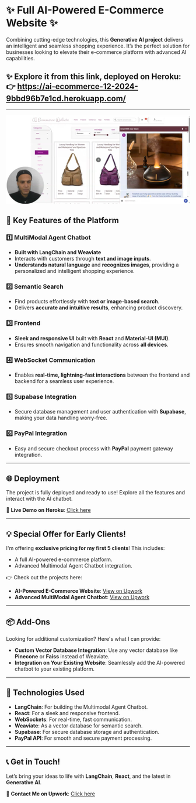 # ✨ Full AI-Powered E-Commerce Website ✨  
Combining cutting-edge technologies, this **Generative AI project** delivers an intelligent and seamless shopping experience. It’s the perfect solution for businesses looking to elevate their e-commerce platform with advanced AI capabilities.  

## ✨ Explore it from this link, deployed on Heroku: 👉 https://ai-ecommerce-12-2024-9bbd96b7e1cd.herokuapp.com/
---

![Ai E-commerce Frontend](https://github.com/RamziRebai/AI-Powered-E-Commerce-Platform-with-Multimodal-Agent-Chatbot/blob/main/chattbot_thumbnail.png)

## 🚀 Key Features of the Platform  

### 1️⃣ **MultiModal Agent Chatbot**  
- **Built with LangChain and Weaviate**  
- Interacts with customers through **text and image inputs**.  
- **Understands natural language** and **recognizes images**, providing a personalized and intelligent shopping experience.  

### 2️⃣ **Semantic Search**  
- Find products effortlessly with **text or image-based search**.  
- Delivers **accurate and intuitive results**, enhancing product discovery.  

### 3️⃣ **Frontend**  
- **Sleek and responsive UI** built with **React** and **Material-UI (MUI)**.  
- Ensures smooth navigation and functionality across **all devices**.  

### 4️⃣ **WebSocket Communication**  
- Enables **real-time, lightning-fast interactions** between the frontend and backend for a seamless user experience.  

### 5️⃣ **Supabase Integration**  
- Secure database management and user authentication with **Supabase**, making your data handling worry-free.  

### 6️⃣ **PayPal Integration**  
- Easy and secure checkout process with **PayPal** payment gateway integration.  

---

## 🌐 Deployment  
The project is fully deployed and ready to use! Explore all the features and interact with the AI chatbot.  

🔗 **Live Demo on Heroku**: [Click here](https://lnkd.in/e-S3eQ2h)  

---

## 💡 Special Offer for Early Clients!  
I'm offering **exclusive pricing for my first 5 clients**! This includes:  
- A full AI-powered e-commerce platform.  
- Advanced Multimodal Agent Chatbot integration.  

👉 Check out the projects here:  
- **AI-Powered E-Commerce Website**: [View on Upwork](https://lnkd.in/eRct9zDK)  
- **Advanced MultiModal Agent Chatbot**: [View on Upwork](https://lnkd.in/erb9ZYx6)  

---

## 📦 Add-Ons  
Looking for additional customization? Here's what I can provide:  
- **Custom Vector Database Integration**: Use any vector database like **Pinecone** or **Faiss** instead of Weaviate.  
- **Integration on Your Existing Website**: Seamlessly add the AI-powered chatbot to your existing platform.  

---

## 🔧 Technologies Used  
- **LangChain**: For building the Multimodal Agent Chatbot.  
- **React**: For a sleek and responsive frontend.  
- **WebSockets**: For real-time, fast communication.  
- **Weaviate**: As a vector database for semantic search.  
- **Supabase**: For secure database storage and authentication.  
- **PayPal API**: For smooth and secure payment processing.  

---

## 📞 Get in Touch!  
Let’s bring your ideas to life with **LangChain**, **React**, and the latest in **Generative AI**.  

🔗 **Contact Me on Upwork**: [Click here](https://www.linkedin.com/in/ramzirebai/)  
